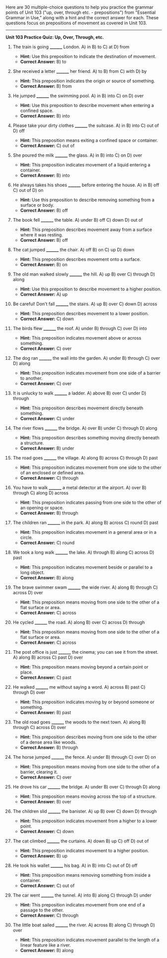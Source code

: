 Here are 30 multiple-choice questions to help you practice the grammar points of Unit 103 ("up, over, through etc. - prepositions") from "Essential Grammar in Use," along with a hint and the correct answer for each. These questions focus on prepositions of movement as covered in Unit 103.

***

**Unit 103 Practice Quiz: Up, Over, Through, etc.**

1.  The train is going **______** London.
    A) in
    B) to
    C) at
    D) from
    *   **Hint:** Use this preposition to indicate the destination of movement.
    *   **Correct Answer:** B) to

2.  She received a letter **______** her friend.
    A) to
    B) from
    C) with
    D) by
    *   **Hint:** This preposition indicates the origin or source of something.
    *   **Correct Answer:** B) from

3.  He jumped **______** the swimming pool.
    A) in
    B) into
    C) on
    D) over
    *   **Hint:** Use this preposition to describe movement when entering a confined space.
    *   **Correct Answer:** B) into

4.  Please take your dirty clothes **______** the suitcase.
    A) in
    B) into
    C) out of
    D) off
    *   **Hint:** This preposition means exiting a confined space or container.
    *   **Correct Answer:** C) out of

5.  She poured the milk **______** the glass.
    A) in
    B) into
    C) on
    D) over
    *   **Hint:** This preposition indicates movement of a liquid entering a container.
    *   **Correct Answer:** B) into

6.  He always takes his shoes **______** before entering the house.
    A) in
    B) off
    C) out of
    D) on
    *   **Hint:** Use this preposition to describe removing something from a surface or body.
    *   **Correct Answer:** B) off

7.  The book fell **______** the table.
    A) under
    B) off
    C) down
    D) out of
    *   **Hint:** This preposition describes movement away from a surface where it was resting.
    *   **Correct Answer:** B) off

8.  The cat jumped **______** the chair.
    A) off
    B) on
    C) up
    D) down
    *   **Hint:** This preposition describes movement onto a surface.
    *   **Correct Answer:** B) on

9.  The old man walked slowly **______** the hill.
    A) up
    B) over
    C) through
    D) along
    *   **Hint:** Use this preposition to describe movement to a higher position.
    *   **Correct Answer:** A) up

10. Be careful! Don't fall **______** the stairs.
    A) up
    B) over
    C) down
    D) across
    *   **Hint:** This preposition describes movement to a lower position.
    *   **Correct Answer:** C) down

11. The birds flew **______** the roof.
    A) under
    B) through
    C) over
    D) into
    *   **Hint:** This preposition indicates movement above or across something.
    *   **Correct Answer:** C) over

12. The dog ran **______** the wall into the garden.
    A) under
    B) through
    C) over
    D) along
    *   **Hint:** This preposition indicates movement from one side of a barrier to another.
    *   **Correct Answer:** C) over

13. It is unlucky to walk **______** a ladder.
    A) above
    B) over
    C) under
    D) through
    *   **Hint:** This preposition describes movement directly beneath something.
    *   **Correct Answer:** C) under

14. The river flows **______** the bridge.
    A) over
    B) under
    C) through
    D) along
    *   **Hint:** This preposition describes something moving directly beneath a structure.
    *   **Correct Answer:** B) under

15. The road goes **______** the village.
    A) along
    B) across
    C) through
    D) past
    *   **Hint:** This preposition indicates movement from one side to the other of an enclosed or defined area.
    *   **Correct Answer:** C) through

16. You have to walk **______** a metal detector at the airport.
    A) over
    B) through
    C) along
    D) across
    *   **Hint:** This preposition indicates passing from one side to the other of an opening or space.
    *   **Correct Answer:** B) through

17. The children ran **______** in the park.
    A) along
    B) across
    C) round
    D) past
    *   **Hint:** This preposition indicates movement in a general area or in a circle.
    *   **Correct Answer:** C) round

18. We took a long walk **______** the lake.
    A) through
    B) along
    C) across
    D) past
    *   **Hint:** This preposition indicates movement beside or parallel to a long object.
    *   **Correct Answer:** B) along

19. The brave swimmer swam **______** the wide river.
    A) along
    B) through
    C) across
    D) over
    *   **Hint:** This preposition means moving from one side to the other of a flat surface or area.
    *   **Correct Answer:** C) across

20. He cycled **______** the road.
    A) along
    B) over
    C) across
    D) through
    *   **Hint:** This preposition means moving from one side to the other of a flat surface or area.
    *   **Correct Answer:** C) across

21. The post office is just **______** the cinema; you can see it from the street.
    A) along
    B) across
    C) past
    D) over
    *   **Hint:** This preposition means moving beyond a certain point or place.
    *   **Correct Answer:** C) past

22. He walked **______** me without saying a word.
    A) across
    B) past
    C) through
    D) over
    *   **Hint:** This preposition indicates moving by or beyond someone or something.
    *   **Correct Answer:** B) past

23. The old road goes **______** the woods to the next town.
    A) along
    B) through
    C) across
    D) over
    *   **Hint:** This preposition describes moving from one side to the other of a dense area like woods.
    *   **Correct Answer:** B) through

24. The horse jumped **______** the fence.
    A) under
    B) through
    C) over
    D) on
    *   **Hint:** This preposition means moving from one side to the other of a barrier, clearing it.
    *   **Correct Answer:** C) over

25. He drove his car **______** the bridge.
    A) under
    B) over
    C) through
    D) along
    *   **Hint:** This preposition means moving across the top of a structure.
    *   **Correct Answer:** B) over

26. The children slid **______** the banister.
    A) up
    B) over
    C) down
    D) through
    *   **Hint:** This preposition indicates movement from a higher to a lower point.
    *   **Correct Answer:** C) down

27. The cat climbed **______** the curtains.
    A) down
    B) up
    C) off
    D) out of
    *   **Hint:** This preposition indicates movement to a higher position.
    *   **Correct Answer:** B) up

28. He took his wallet **______** his bag.
    A) in
    B) into
    C) out of
    D) off
    *   **Hint:** This preposition means removing something from inside a container.
    *   **Correct Answer:** C) out of

29. The car went **______** the tunnel.
    A) into
    B) along
    C) through
    D) under
    *   **Hint:** This preposition indicates movement from one end of a passage to the other.
    *   **Correct Answer:** C) through

30. The little boat sailed **______** the river.
    A) across
    B) along
    C) through
    D) over
    *   **Hint:** This preposition indicates movement parallel to the length of a linear feature like a river.
    *   **Correct Answer:** B) along